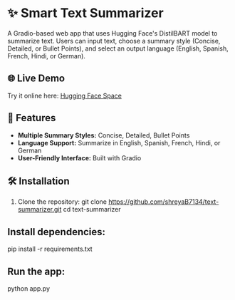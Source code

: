 # ✨ Smart Text Summarizer

A Gradio-based web app that uses Hugging Face's DistilBART model to summarize text. Users can input text, choose a summary style (Concise, Detailed, or Bullet Points), and select an output language (English, Spanish, French, Hindi, or German).

## 🌐 Live Demo
Try it online here: [Hugging Face Space](https://huggingface.co/spaces/shreyaB7134/TEXT_SUMMARISER)

## 🚀 Features
- **Multiple Summary Styles:** Concise, Detailed, Bullet Points  
- **Language Support:** Summarize in English, Spanish, French, Hindi, or German  
- **User-Friendly Interface:** Built with Gradio  

## 🛠️ Installation
1. Clone the repository:
git clone https://github.com/shreyaB7134/text-summarizer.git
cd text-summarizer

## Install dependencies:
pip install -r requirements.txt

## Run the app:
python app.py

